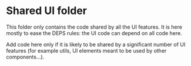 # Shared UI folder

This folder only contains the code shared by all the UI features. It
is here mostly to ease the DEPS rules: the UI code can depend on all code here.

Add code here only if it is likely to be shared by a significant number of UI
features (for example utils, UI elements meant to be used by other
components...).
